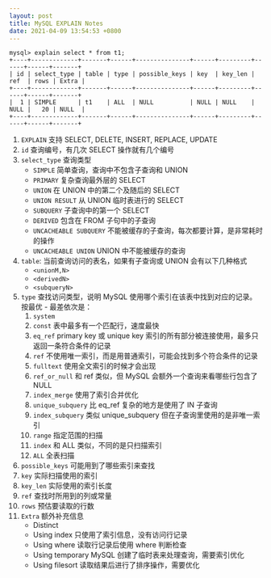 ```yaml
---
layout: post
title: MySQL EXPLAIN Notes
date: 2021-04-09 13:54:53 +0800
---
```


```tet
mysql> explain select * from t1;
+----+-------------+-------+------+---------------+------+---------+------+------+-------+
| id | select_type | table | type | possible_keys | key  | key_len | ref  | rows | Extra |
+----+-------------+-------+------+---------------+------+---------+------+------+-------+
|  1 | SIMPLE      | t1    | ALL  | NULL          | NULL | NULL    | NULL |   20 | NULL  |
+----+-------------+-------+------+---------------+------+---------+------+------+-------+
```

1. `EXPLAIN` 支持 SELECT, DELETE, INSERT, REPLACE, UPDATE
1. `id` 查询编号，有几次 SELECT 操作就有几个编号
1. `select_type` 查询类型
    - `SIMPLE` 简单查询，查询中不包含子查询和 UNION
    - `PRIMARY` 复杂查询最外层的 SELECT
    - `UNION` 在 UNION 中的第二个及随后的 SELECT
    - `UNION RESULT` 从 UNION 临时表进行的 SELECT
    - `SUBQUERY` 子查询中的第一个 SELECT
    - `DERIVED` 包含在 FROM 子句中的子查询
    - `UNCACHEABLE SUBQUERY` 不能被缓存的子查询，每次都要计算，是非常耗时的操作
    - `UNCACHEABLE UNION` UNION 中不能被缓存的查询
1. `table`: 当前查询访问的表名，如果有子查询或 UNION 会有以下几种格式
    - `<unionM,N>`
    - `<derivedN>`
    - `<subqueryN>`
1. `type` 查找访问类型，说明 MySQL 使用哪个索引在该表中找到对应的记录。按最优 - 最差依次是：
    1. `system`
    1. `const` 表中最多有一个匹配行，速度最快
    1. `eq_ref` primary key 或 unique key 索引的所有部分被连接使用，最多只返回一条符合条件的记录
    1. `ref` 不使用唯一索引，而是用普通索引，可能会找到多个符合条件的记录
    1. `fulltext` 使用全文索引的时候才会出现
    1. `ref_or_null` 和 ref 类似，但 MySQL 会额外一个查询来看哪些行包含了 NULL
    1. `index_merge` 使用了索引合并优化
    1. `unique_subquery` 比 eq_ref 复杂的地方是使用了 IN 子查询
    1. `index_subquery` 类似 unique_subquery 但在子查询里使用的是非唯一索引
    1. `range` 指定范围的扫描
    1. `index` 和 ALL 类似，不同的是只扫描索引
    1. `ALL` 全表扫描
1. `possible_keys` 可能用到了哪些索引来查找
1. `key` 实际扫描使用的索引
1. `key_len` 实际使用的索引长度
1. `ref` 查找时所用到的列或常量
1. `rows` 预估要读取的行数
1. `Extra` 额外补充信息
    - Distinct
    - Using index 只使用了索引信息，没有访问行记录
    - Using where 读取行记录后使用 where 判断检查
    - Using temporary MySQL 创建了临时表来处理查询，需要索引优化
    - Using filesort 读取结果后进行了排序操作，需要优化

